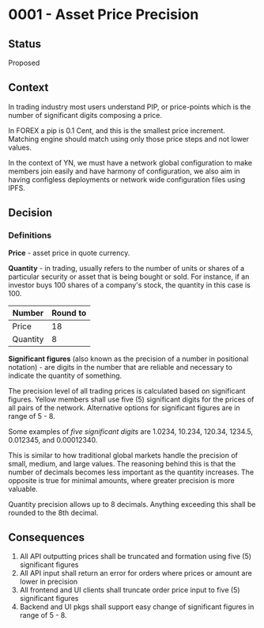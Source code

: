# 0001 - Asset Price Precision

## Status

Proposed

## Context

In trading industry most users understand PIP, or price-points which is the number of significant digits composing a price.

In FOREX a pip is 0.1 Cent, and this is the smallest price increment. Matching engine should match using only those price steps and not lower values.

In the context of YN, we must have a network global configuration to make members join easily and have harmony of configuration, we also aim in having configless deployments or network wide configuration files using IPFS.

## Decision

### Definitions

**Price** - asset price in quote currency.

**Quantity** - in trading, usually refers to the number of units or shares
of a particular security or asset that is being bought or sold.
For instance, if an investor buys 100 shares of a company's stock, the quantity in this case is 100.

| Number      | Round to |
| ----------- | ----------- |
| Price       | 18       |
| Quantity    | 8        |

**Significant figures** (also known as the precision of a number in positional notation) - are digits in the number that are reliable and necessary to indicate the quantity of something.

The precision level of all trading prices is calculated based on significant figures. Yellow members shall use five (5) significant digits for the prices of all pairs of the network.
Alternative options for significant figures are in range of 5 - 8.

Some examples of _five significant digits_ are 1.0234, 10.234, 120.34, 1234.5, 0.012345, and 0.00012340.

This is similar to how traditional global markets handle the precision of small, medium, and large values. The reasoning behind this is that the number of decimals becomes less important as the quantity increases. The opposite is true for minimal amounts, where greater precision is more valuable.

Quantity precision allows up to 8 decimals. Anything exceeding this shall be rounded to the 8th decimal.

## Consequences

1. All API outputting prices shall be truncated and formation using five (5) significant figures
3. All API input shall return an error for orders where prices or amount are lower in precision
4. All frontend and UI clients shall truncate order price input to five (5) significant figures
5. Backend and UI pkgs shall support easy change of significant figures in range of 5 - 8.
